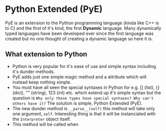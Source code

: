 # Python Extended (PyE)

PyE is an extension to the Python programming language (kinda like C++ is to C) and the first of it's kind, the first **Dynamic** language. Many dynamically typed languages have been developed ever since the first language was created but no one thought of creating a dynamic language so here it is.

## What extension to Python

- Python is very popular for it's ease of use and simple syntax including it's dunder methods.
- PyE adds just one simple magic method and a attribute which will instead keep nothing simple.
- You must have all seen the special syntaxes in Python for e.g. [] (list), {} (dict), "" (string), 123 (int) etc. which extend up it's simple syntax but the question is `Why only these types have special syntaxes? Why can't others have it?` The solution is simple, Python Extended (PyE).
- The new dunder method is `__parse__(self)` this method will take only one argument, `self`. Interesting thing is that it will be instanciated with the `Interpreter` object itself.
- This method will be called when
